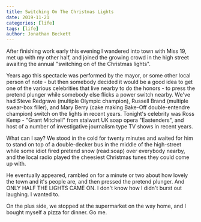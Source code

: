 ```yaml
---
title: Switching On The Christmas Lights
date: 2019-11-21
categories: [life]
tags: [life]
author: Jonathan Beckett
---
```


After finishing work early this evening I wandered into town with Miss 19, met up with my other half, and joined the growing crowd in the high street awaiting the annual "switching on of the Christmas lights".

Years ago this spectacle was performed by the mayor, or some other local person of note - but then somebody decided it would be a good idea to get one of the various celebrities that live nearby to do the honors - to press the pretend plunger while somebody else flicks a power switch nearby. We've had Steve Redgrave (multiple Olympic champion), Russell Brand (multiple swear-box filler), and Mary Berry (cake making Bake-Off double-entendre champion) switch on the lights in recent years. Tonight's celebrity was Ross Kemp - "Grant Mitchell" from stalwart UK soap opera "Eastenders", and host of a number of investigative journalism type TV shows in recent years.

What can I say? We stood in the cold for twenty minutes and waited for him to stand on top of a double-decker bus in the middle of the high-street while some idiot fired pretend snow (read:soap) over everybody nearby, and the local radio played the cheesiest Christmas tunes they could come up with.

 He eventually appeared, rambled on for a minute or two about how lovely the town and it's people are, and then pressed the pretend plunger. And ONLY HALF THE LIGHTS CAME ON. I don't know how I didn't burst out laughing. I wanted to.

On the plus side, we stopped at the supermarket on the way home, and I bought myself a pizza for dinner. Go me.
